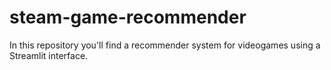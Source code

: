 # steam-game-recommender
In this repository you'll find a recommender system for videogames using a Streamlit interface.
